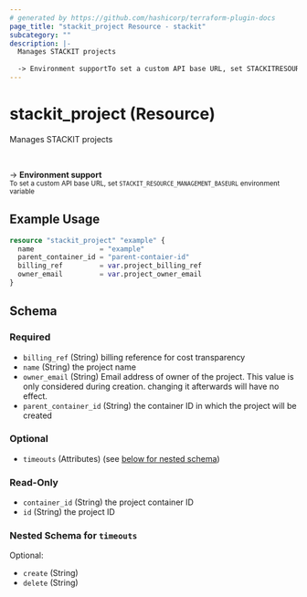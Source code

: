 ```yaml
---
# generated by https://github.com/hashicorp/terraform-plugin-docs
page_title: "stackit_project Resource - stackit"
subcategory: ""
description: |-
  Manages STACKIT projects
  
  -> Environment supportTo set a custom API base URL, set STACKITRESOURCEMANAGEMENT_BASEURL environment variable
---
```


# stackit_project (Resource)

Manages STACKIT projects

<br />

-> __Environment support__<br /><small>To set a custom API base URL, set <code>STACKIT_RESOURCE_MANAGEMENT_BASEURL</code> environment variable </small>

## Example Usage

```terraform
resource "stackit_project" "example" {
  name                = "example"
  parent_container_id = "parent-contaier-id"
  billing_ref         = var.project_billing_ref
  owner_email         = var.project_owner_email
}
```

<!-- schema generated by tfplugindocs -->
## Schema

### Required

- `billing_ref` (String) billing reference for cost transparency
- `name` (String) the project name
- `owner_email` (String) Email address of owner of the project. This value is only considered during creation. changing it afterwards will have no effect.
- `parent_container_id` (String) the container ID in which the project will be created

### Optional

- `timeouts` (Attributes) (see [below for nested schema](#nestedatt--timeouts))

### Read-Only

- `container_id` (String) the project container ID
- `id` (String) the project ID

<a id="nestedatt--timeouts"></a>
### Nested Schema for `timeouts`

Optional:

- `create` (String)
- `delete` (String)


